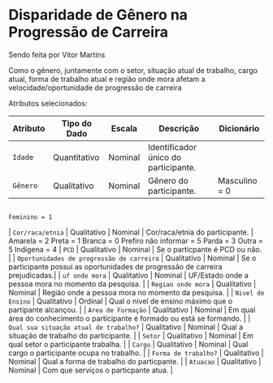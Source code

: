 # Disparidade de Gênero na Progressão de Carreira

Sendo feita por Vitor Martins

Como o gênero, juntamente com o setor, situação atual de trabalho, cargo atual, forma de trabalho atual e região onde mora afetam a velocidade/oportunidade de  progressão de carreira

Atributos selecionados:

| Atributo                                   | Tipo do Dado | Escala         | Descrição                                                                        | Dicionário      |
|--------------------------------------------|--------------|----------------|----------------------------------------------------------------------------------|-----------------|
| `Idade`                                    | Quantitativo | Nominal        | Identificador único do participante.                                             |
| `Gênero`                                   | Qualitativo  | Nominal        | Gênero do participante.                                                          | Masculino = 0
                                                                                                                                                                  Feminino = 1
| `Cor/raca/etnia`                           | Qualitativo  | Nominal        | Cor/raca/etnia do participante.                                                  | Amarela = 2 Preta = 1 Branca = 0 Prefiro não informar = 5 Parda = 3 Outra = 5
 Indígena = 4
| `PCD`                                      | Qualitativo  | Nominal        | Se o particpante é PCD ou não.                                                   |
| `Oportunidades de progressão de carreira`  | Qualitativo  | Nominal        | Se o participante possui as oportunidades de progressão de carreira prejudicadas.|
| `uf onde mora`                             | Qualitativo  | Nominal        | UF/Estado onde a pessoa mora no momento da pesquisa.                             |
| `Regiao onde mora`                         | Qualitativo  | Nominal        | Região onde a pessoa mora no momento da pesquisa.                                |
| `Nivel de Ensino`                          | Qualitativo  | Ordinal        | Qual o nivel de ensino máximo que o partipante alcançou.                         |
| `Area de Formação`                         | Qualitativo  | Nominal        | Em qual área do conhecimento o participante é formado ou está se formando.       |
| `Qual sua situação atual de trabalho?`     | Qualitativo  | Nominal        | Qual a situação de trabalho do participante.                                     |
| `Setor`                                    | Qualitativo  | Nominal        | Em qual setor o participante trabalha.                                           |
| `Cargo`                                    | Qualitativo  | Nominal        | Qual cargo o participante ocupa no trabalho.                                     |
| `Forma de trabalho?`                       | Qualitativo  | Nominal        | Qual a forma de trabalho do particpante.                                         |
| `Atuacao`                                  | Qualitativo  | Nominal        | Com que serviços o particpante atua.                                             |
